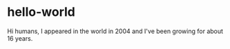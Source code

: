 # hello-world
Hi humans, I appeared in the world in 2004 and I've been growing for about 16 years. 
